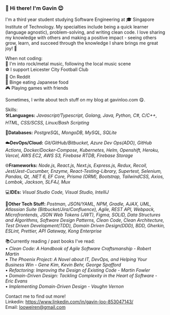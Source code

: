 ### 👋 Hi there! I'm Gavin :blush:

I'm a third year student studying Software Engineering at 🎓 Singapore Institute of Technology. My specialties include being a quick learner (language agnostic), problem-solving, and writing clean code.  I love sharing my knowledge with others and making a positive impact - seeing others grow, learn, and succeed through the knowledge I share brings me great joy! 🌱

When not coding:<br/>
🎸 I'm into rock/metal music, following the local music scene<br/>
⚽ I support Leicester City Football Club<br/>
📱 On Reddit<br/>
🍣 Binge eating Japanese food<br/>
🎮 Playing games with friends<br/>

Sometimes, I write about tech stuff on my blog at gavinloo.com 😋.

Skills:<br/>
🛠<b>Languages:</b> <i>Javascript/Typescript, Golang, Java, Python, C#, C/C++, HTML, CSS/SCSS, Linux/Bash Scripting</i>

💾<b>Databases:</b> <i>PostgreSQL, MongoDB, MySQL, SQLite</i>

☁️<b>DevOps/Cloud:</b> <i>Git/GitHub/Bitbucket, Azure Dev Ops(ADO), GitHub Actions, Docker/Docker-Compose, Kubernetes, Helm, Openshift, Heroku, Vercel, AWS EC2, AWS S3, Firebase RTDB, Firebase Storage</i>

🌐<b>Frameworks:</b> <i>Node.js, React.js, Next.js, Express.js, Redux, Recoil, Jest/Jest-Cucumber, Enzyme, React-Testing-Library, Supertest, Selenium, Pandas, Qt, .NET 6, EF Core, Prisma (ORM), Bootstrap, TailwindCSS, Axios, Lombok, Jackson, SLF4J, Mux</i>

💻<b>IDEs:</b> <i>Visual Studio Code, Visual Studio, IntelliJ</i>

🔧<b>Other Tech Stuff:</b> <i>Postman, JSON/YAML, NPM, Gradle, AJAX, UML, Atlassian Suite (Bitbucket/Jira/Confluence), Agile, REST API, Webpack, Microfrontends, JSON Web Tokens (JWT), Figma, SOLID, Data Structures and Algorithms, Software Design Patterns, Clean Code, Clean Architecture, Test Driven Development(TDD), Domain Driven Design(DDD), BDD, Gherkin, ESLint, Prettier, API Gateway, Kong Enterprise</i>

📚Currently reading / past books I've read:<br/>
• <i>Clean Code: A Handbook of Agile Software Craftsmanship - Robert Martin<br/></i>
• <i>The Phoenix Project: A Novel about IT, DevOps, and Helping Your Business Win - Gene Kim, Kevin Behr, George Spafford<br/></i>
• <i>Refactoring: Improving the Design of Existing Code - Martin Fowler<br/></i>
• <i>Domain-Driven Design: Tackling Complexity in the Heart of Software - Eric Evans<br/></i>
• <i>Implementing Domain-Driven Design - Vaughn Vernon<br/></i>

Contact me to find out more! <br/>
Linkedin: https://www.linkedin.com/in/gavin-loo-853047143/ <br>
Email: looweiren@gmail.com
